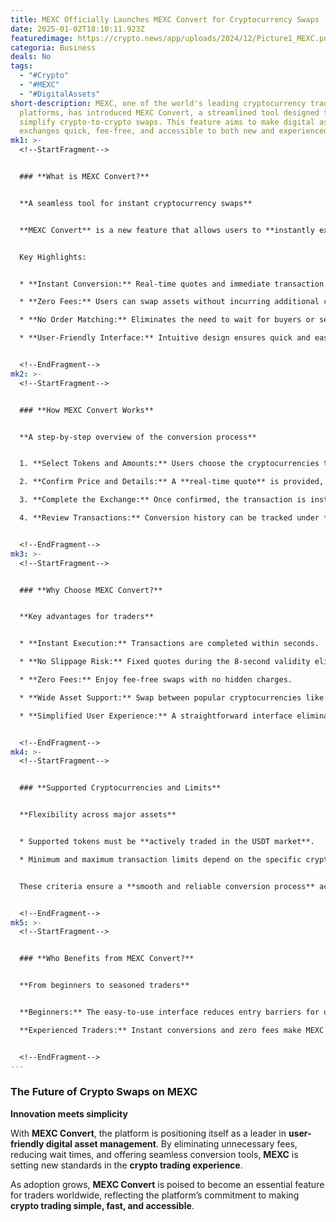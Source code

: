 ```yaml
---
title: MEXC Officially Launches MEXC Convert for Cryptocurrency Swaps
date: 2025-01-02T18:10:11.923Z
featuredimage: https://crypto.news/app/uploads/2024/12/Picture1_MEXC.png.webp
categoria: Business
deals: No
tags:
  - "#Crypto"
  - "#MEXC"
  - "#DigitalAssets"
short-description: MEXC, one of the world's leading cryptocurrency trading
  platforms, has introduced MEXC Convert, a streamlined tool designed to
  simplify crypto-to-crypto swaps. This feature aims to make digital asset
  exchanges quick, fee-free, and accessible to both new and experienced traders.
mk1: >-
  <!--StartFragment-->


  ### **What is MEXC Convert?**


  **A seamless tool for instant cryptocurrency swaps**


  **MEXC Convert** is a new feature that allows users to **instantly exchange one cryptocurrency for another** without the need for traditional order matching. Built with simplicity in mind, it caters to traders of all experience levels.


  Key Highlights:


  * **Instant Conversion:** Real-time quotes and immediate transaction completion.

  * **Zero Fees:** Users can swap assets without incurring additional costs.

  * **No Order Matching:** Eliminates the need to wait for buyers or sellers.

  * **User-Friendly Interface:** Intuitive design ensures quick and easy navigation.


  <!--EndFragment-->
mk2: >-
  <!--StartFragment-->


  ### **How MEXC Convert Works**


  **A step-by-step overview of the conversion process**


  1. **Select Tokens and Amounts:** Users choose the cryptocurrencies they want to exchange and enter the desired amount.

  2. **Confirm Price and Details:** A **real-time quote** is provided, valid for **8 seconds**. If the quote expires, a new one is generated.

  3. **Complete the Exchange:** Once confirmed, the transaction is instantly processed, and converted assets are deposited into the user's **spot wallet**.

  4. **Review Transactions:** Conversion history can be tracked under **“Orders – Convert Orders”** and wallet details under **“Assets – Spot Wallet – Spot Bills.”**


  <!--EndFragment-->
mk3: >-
  <!--StartFragment-->


  ### **Why Choose MEXC Convert?**


  **Key advantages for traders**


  * **Instant Execution:** Transactions are completed within seconds.

  * **No Slippage Risk:** Fixed quotes during the 8-second validity eliminate price volatility concerns.

  * **Zero Fees:** Enjoy fee-free swaps with no hidden charges.

  * **Wide Asset Support:** Swap between popular cryptocurrencies like **BTC**, **ETH**, **USDT**, and **MX** seamlessly.

  * **Simplified User Experience:** A straightforward interface eliminates technical complexity.


  <!--EndFragment-->
mk4: >-
  <!--StartFragment-->


  ### **Supported Cryptocurrencies and Limits**


  **Flexibility across major assets**


  * Supported tokens must be **actively traded in the USDT market**.

  * Minimum and maximum transaction limits depend on the specific cryptocurrency being converted.


  These criteria ensure a **smooth and reliable conversion process** across a diverse set of digital assets.


  <!--EndFragment-->
mk5: >-
  <!--StartFragment-->


  ### **Who Benefits from MEXC Convert?**


  **From beginners to seasoned traders**


  **Beginners:** The easy-to-use interface reduces entry barriers for users new to crypto trading.\

  **Experienced Traders:** Instant conversions and zero fees make MEXC Convert an efficient tool for **portfolio adjustments** and **arbitrage opportunities**.


  <!--EndFragment-->
---
```

<!--StartFragment-->

### **The Future of Crypto Swaps on MEXC**

**Innovation meets simplicity**

With **MEXC Convert**, the platform is positioning itself as a leader in **user-friendly digital asset management**. By eliminating unnecessary fees, reducing wait times, and offering seamless conversion tools, **MEXC** is setting new standards in the **crypto trading experience**.

As adoption grows, **MEXC Convert** is poised to become an essential feature for traders worldwide, reflecting the platform’s commitment to making **crypto trading simple, fast, and accessible**.

<!--EndFragment-->
